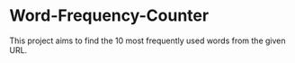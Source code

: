 # Word-Frequency-Counter
This project aims to find the 10 most frequently used words from the given URL.
